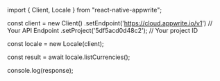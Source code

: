 import { Client, Locale } from "react-native-appwrite";

const client = new Client()
    .setEndpoint('https://cloud.appwrite.io/v1') // Your API Endpoint
    .setProject('5df5acd0d48c2'); // Your project ID

const locale = new Locale(client);

const result = await locale.listCurrencies();

console.log(response);
